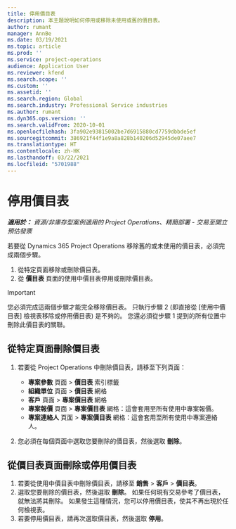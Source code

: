 ```yaml
---
title: 停用價目表
description: 本主題說明如何停用或移除未使用或舊的價目表。
author: rumant
manager: AnnBe
ms.date: 03/19/2021
ms.topic: article
ms.prod: ''
ms.service: project-operations
audience: Application User
ms.reviewer: kfend
ms.search.scope: ''
ms.custom: ''
ms.assetid: ''
ms.search.region: Global
ms.search.industry: Professional Service industries
ms.author: rumant
ms.dyn365.ops.version: ''
ms.search.validFrom: 2020-10-01
ms.openlocfilehash: 3fa902e93815002be7d6915880cd7759dbbde5ef
ms.sourcegitcommit: 386921f44f1e9a8a828b140206d52945de07aee7
ms.translationtype: HT
ms.contentlocale: zh-HK
ms.lasthandoff: 03/22/2021
ms.locfileid: "5701988"
---
```

# <a name="deactivate-price-lists"></a>停用價目表 

_**適用於：** 資源/非庫存型案例適用的 Project Operations、精簡部署 - 交易至開立預估發票_

若要從 Dynamics 365 Project Operations 移除舊的或未使用的價目表，必須完成兩個步驟。 

1. 從特定頁面移除或刪除價目表。
2. 從 **價目表** 頁面的使用中價目表停用或刪除價目表。

>[!IMPORTANT]
> 您必須完成這兩個步驟才能完全移除價目表。 只執行步驟 2 (即直接從 [使用中價目表] 檢視表移除或停用價目表) 是不夠的。 您還必須從步驟 1 提到的所有位置中刪除此價目表的關聯。

## <a name="delete-the-price-list-from-specific-pages"></a>從特定頁面刪除價目表
1. 若要從 Project Operations 中刪除價目表，請移至下列頁面：  

      - **專案參數** 頁面 > **價目表** 索引標籤
      - **組織單位** 頁面 > **價目表** 網格
      - **客戶** 頁面 > **專案價目表** 網格
      - **專案報價** 頁面 > **專案價目表** 網格：這會套用至所有使用中專案報價。
      - **專案連絡人** 頁面 > **專案價目表** 網格：這會套用至所有使用中專案連絡人。

 2. 您必須在每個頁面中選取您要刪除的價目表，然後選取 **刪除**。 
 
## <a name="delete-or-deactivate-the-price-list-from-the-price-lists-page"></a>從價目表頁面刪除或停用價目表
 
1. 若要從使用中價目表中刪除價目表，請移至 **銷售** > **客戶** > **價目表**。 
2. 選取您要刪除的價目表，然後選取 **刪除**。 如果任何現有交易參考了價目表，就無法將其刪除。 如果發生這種情況，您可以停用價目表，使其不再出現於任何檢視表。 
3. 若要停用價目表，請再次選取價目表，然後選取 **停用**。   

